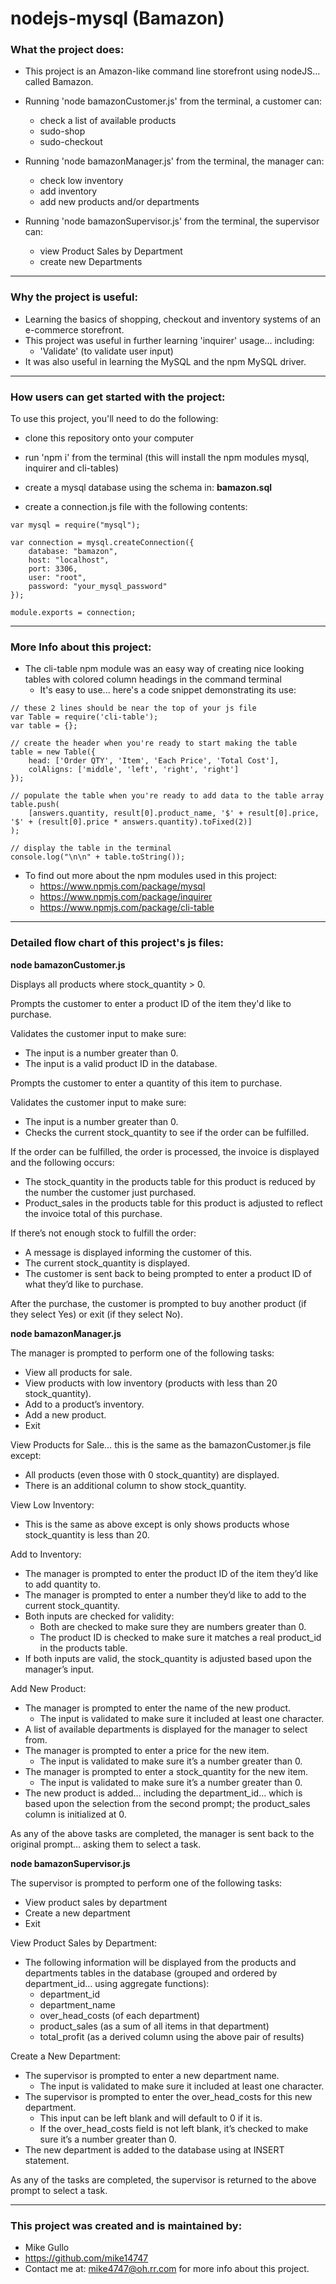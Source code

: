 # nodejs-mysql (Bamazon)


### What the project does:

* This project is an Amazon-like command line storefront using nodeJS... called Bamazon.

* Running 'node bamazonCustomer.js' from the terminal, a customer can:
  * check a list of available products
  * sudo-shop
  * sudo-checkout

* Running 'node bamazonManager.js' from the terminal, the manager can:
  * check low inventory
  * add inventory
  * add new products and/or departments

* Running 'node bamazonSupervisor.js' from the terminal, the supervisor can:
  * view Product Sales by Department
  * create new Departments

---

### Why the project is useful:

* Learning the basics of shopping, checkout and inventory systems of an e-commerce storefront.
* This project was useful in further learning 'inquirer' usage... including:
  * 'Validate' (to validate user input)
* It was also useful in learning the MySQL and the npm MySQL driver.

---

### How users can get started with the project:

To use this project, you'll need to do the following:

* clone this repository onto your computer

* run 'npm i' from the terminal (this will install the npm modules mysql, inquirer and cli-tables)

* create a mysql database using the schema in: **bamazon.sql**

* create a connection.js file with the following contents:

```
var mysql = require("mysql");

var connection = mysql.createConnection({
    database: "bamazon",
    host: "localhost",
    port: 3306,
    user: "root",
    password: "your_mysql_password"
});

module.exports = connection;
```

---

### More Info about this project:

* The cli-table npm module was an easy way of creating nice looking tables with colored column headings in the command terminal
  * It's easy to use... here's a code snippet demonstrating its use:

```
// these 2 lines should be near the top of your js file
var Table = require('cli-table');
var table = {};

// create the header when you're ready to start making the table
table = new Table({
    head: ['Order QTY', 'Item', 'Each Price', 'Total Cost'],
    colAligns: ['middle', 'left', 'right', 'right']
});

// populate the table when you're ready to add data to the table array
table.push(
    [answers.quantity, result[0].product_name, '$' + result[0].price, '$' + (result[0].price * answers.quantity).toFixed(2)]
);

// display the table in the terminal
console.log("\n\n" + table.toString());
```


* To find out more about the npm modules used in this project:
  * https://www.npmjs.com/package/mysql
  * https://www.npmjs.com/package/inquirer
  * https://www.npmjs.com/package/cli-table

---

### Detailed flow chart of this project's js files:

**node bamazonCustomer.js**

Displays all products where stock_quantity > 0.

Prompts the customer to enter a product ID of the item they'd like to purchase.

Validates the customer input to make sure:
  * The input is a number greater than 0.
  * The input is a valid product ID in the database.

Prompts the customer to enter a quantity of this item to purchase.

Validates the customer input to make sure:
  * The input is a number greater than 0.
  * Checks the current stock_quantity to see if the order can be fulfilled.

If the order can be fulfilled, the order is processed, the invoice is displayed and the following occurs:
  * The stock_quantity in the products table for this product is reduced by the number the customer just purchased.
  * Product_sales in the products table for this product is adjusted to reflect the invoice total of this purchase.

If there’s not enough stock to fulfill the order:
  * A message is displayed informing the customer of this.
  * The current stock_quantity is displayed.
  * The customer is sent back to being prompted to enter a product ID of what they’d like to purchase.

After the purchase, the customer is prompted to buy another product (if they select Yes) or exit (if they select No).


**node bamazonManager.js**

The manager is prompted to perform one of the following tasks:
  * View all products for sale.
  * View products with low inventory (products with less than 20 stock_quantity).
  * Add to a product’s inventory.
  * Add a new product.
  * Exit

View Products for Sale… this is the same as the bamazonCustomer.js file except:
  * All products (even those with 0 stock_quantity) are displayed.
  * There is an additional column to show stock_quantity.

View Low Inventory:
  * This is the same as above except is only shows products whose stock_quantity is less than 20.

Add to Inventory:
  * The manager is prompted to enter the product ID of the item they’d like to add quantity to.
  * The manager is prompted to enter a number they’d like to add to the current stock_quantity.
  * Both inputs are checked for validity:
    * Both are checked to make sure they are numbers greater than 0.
    * The product ID is checked to make sure it matches a real product_id in the products table.
  * If both inputs are valid, the stock_quantity is adjusted based upon the manager’s input.

Add New Product:
  * The manager is prompted to enter the name of the new product.
    * The input is validated to make sure it included at least one character.
  * A list of available departments is displayed for the manager to select from.
  * The manager is prompted to enter a price for the new item.
    * The input is validated to make sure it’s a number greater than 0.
  * The manager is prompted to enter a stock_quantity for the new item.
    * The input is validated to make sure it’s a number greater than 0.
  * The new product is added… including the department_id… which is based upon the selection from the second prompt; the product_sales column is initialized at 0.
    
As any of the above tasks are completed, the manager is sent back to the original prompt… asking them to select a task.


**node bamazonSupervisor.js**

The supervisor is prompted to perform one of the following tasks:
  * View product sales by department
  * Create a new department
  * Exit

View Product Sales by Department:
  * The following information will be displayed from the products and departments tables in the database (grouped and ordered by department_id… using aggregate functions):
    * department_id
    * department_name
    * over_head_costs (of each department)
    * product_sales (as a sum of all items in that department)
    * total_profit (as a derived column using the above pair of results)

Create a New Department:
  * The supervisor is prompted to enter a new department name.
    * The input is validated to make sure it included at least one character.
  * The supervisor is prompted to enter the over_head_costs for this new department.
    * This input can be left blank and will default to 0 if it is.
    * If the over_head_costs field is not left blank, it’s checked to make sure it’s a number greater than 0.
  * The new department is added to the database using at INSERT statement.

As any of the tasks are completed, the supervisor is returned to the above prompt to select a task.

---

### This project was created and is maintained by:

* Mike Gullo
* https://github.com/mike14747
* Contact me at: mike4747@oh.rr.com for more info about this project.